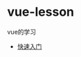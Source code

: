 # vue-lesson
vue的学习

- [快速入门](https://github.com/coolfishstudio/vue-lesson/blob/master/lesson_01/%E5%BF%AB%E9%80%9F%E5%85%A5%E9%97%A8.md)
